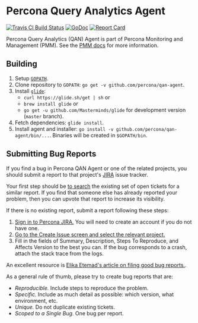 # Percona Query Analytics Agent

[![Travis CI Build Status](https://travis-ci.org/percona/qan-agent.svg?branch=master)](https://travis-ci.org/percona/qan-agent)
[![GoDoc](https://godoc.org/github.com/percona/qan-agent?status.svg)](https://godoc.org/github.com/percona/qan-agent)
[![Report Card](http://goreportcard.com/badge/percona/qan-agent)](http://goreportcard.com/report/percona/qan-agent)

Percona Query Analytics (QAN) Agent is part of Percona Monitoring and Management (PMM).
See the [PMM docs](https://www.percona.com/doc/percona-monitoring-and-management/index.html) for more information.


## Building

1. Setup [`GOPATH`](https://golang.org/doc/code.html#GOPATH).
2. Clone repository to `GOPATH`: `go get -v github.com/percona/qan-agent`.
3. Install [`glide`](https://github.com/Masterminds/glide#install):
   * `curl https://glide.sh/get | sh` or
   * `brew install glide` or
   * `go get -u github.com/Masterminds/glide` for development version (`master` branch).
4. Fetch dependencies: `glide install`.
5. Install agent and installer: `go install -v github.com/percona/qan-agent/bin/...`. Binaries will be created in `$GOPATH/bin`.


## Submitting Bug Reports

If you find a bug in Percona QAN Agent or one of the related projects, you should submit a report to that project's [JIRA](https://jira.percona.com) issue tracker.

Your first step should be [to search](https://jira.percona.com/issues/?jql=project%20%3D%20PMM%20AND%20component%20%3D%20%22QAN%20Agent%22) the existing set of open tickets for a similar report. If you find that someone else has already reported your problem, then you can upvote that report to increase its visibility.

If there is no existing report, submit a report following these steps:

1. [Sign in to Percona JIRA.](https://jira.percona.com/login.jsp) You will need to create an account if you do not have one.
2. [Go to the Create Issue screen and select the relevant project.](https://jira.percona.com/secure/CreateIssueDetails!init.jspa?pid=11600&issuetype=1&priority=3&components=11309)
3. Fill in the fields of Summary, Description, Steps To Reproduce, and Affects Version to the best you can. If the bug corresponds to a crash, attach the stack trace from the logs.

An excellent resource is [Elika Etemad's article on filing good bug reports.](http://fantasai.inkedblade.net/style/talks/filing-good-bugs/).

As a general rule of thumb, please try to create bug reports that are:

- *Reproducible.* Include steps to reproduce the problem.
- *Specific.* Include as much detail as possible: which version, what environment, etc.
- *Unique.* Do not duplicate existing tickets.
- *Scoped to a Single Bug.* One bug per report.
